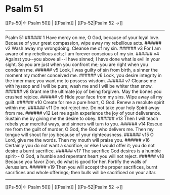 # Psalm 51

[[Ps-50|← Psalm 50]] | [[Psalm]] | [[Ps-52|Psalm 52 →]]
***

Psalm 51 ###### 1 Have mercy on me, O God, because of your loyal love. Because of your great compassion, wipe away my rebellious acts. ###### v2 Wash away my wrongdoing. Cleanse me of my sin. ###### v3 For I am aware of my rebellious acts; I am forever conscious of my sin. ###### v4 Against you--you above all--I have sinned; I have done what is evil in your sight. So you are just when you confront me; you are right when you condemn me. ###### v5 Look, I was guilty of sin from birth, a sinner the moment my mother conceived me. ###### v6 Look, you desire integrity in the inner man; you want me to possess wisdom. ###### v7 Cleanse me with hyssop and I will be pure; wash me and I will be whiter than snow. ###### v8 Grant me the ultimate joy of being forgiven. May the bones you crushed rejoice. ###### v9 Hide your face from my sins. Wipe away all my guilt. ###### v10 Create for me a pure heart, O God. Renew a resolute spirit within me. ###### v11 Do not reject me. Do not take your holy Spirit away from me. ###### v12 Let me again experience the joy of your deliverance. Sustain me by giving me the desire to obey. ###### v13 Then I will teach rebels your merciful ways, and sinners will turn to you. ###### v14 Rescue me from the guilt of murder, O God, the God who delivers me. Then my tongue will shout for joy because of your righteousness. ###### v15 O Lord, give me the words. Then my mouth will praise you. ###### v16 Certainly you do not want a sacrifice, or else I would offer it; you do not desire a burnt sacrifice. ###### v17 The sacrifice God desires is a humble spirit-- O God, a humble and repentant heart you will not reject. ###### v18 Because you favor Zion, do what is good for her. Fortify the walls of Jerusalem. ###### v19 Then you will accept the proper sacrifices, burnt sacrifices and whole offerings; then bulls will be sacrificed on your altar.

***
[[Ps-50|← Psalm 50]] | [[Psalm]] | [[Ps-52|Psalm 52 →]]
